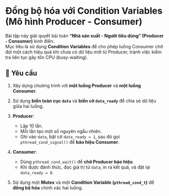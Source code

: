 # Đồng bộ hóa với Condition Variables (Mô hình Producer - Consumer)

Bài tập này giải quyết bài toán **“Nhà sản xuất - Người tiêu dùng” (Producer - Consumer)** kinh điển.  
Mục tiêu là sử dụng **Condition Variables** để cho phép luồng Consumer chờ đợi một cách hiệu quả khi chưa có dữ liệu mới từ Producer, tránh việc kiểm tra liên tục gây tốn CPU (busy-waiting).

## 📝 Yêu cầu

1. Xây dựng chương trình với **một luồng Producer** và **một luồng Consumer**.
2. Sử dụng **biến toàn cục `data`** và **biến cờ `data_ready`** để chia sẻ dữ liệu giữa hai luồng.
3. **Producer**:
   - Lặp 10 lần.
   - Mỗi lần tạo một số nguyên ngẫu nhiên.
   - Ghi vào `data`, bật cờ `data_ready = 1`, sau đó gọi `pthread_cond_signal()` để **báo hiệu Consumer**.

4. **Consumer**:
   - Dùng `pthread_cond_wait()` để **chờ Producer báo hiệu**.
   - Khi được đánh thức, đọc giá trị từ `data`, in ra kết quả, và đặt lại `data_ready = 0`.

5. Sử dụng một **Mutex** và một **Condition Variable (`pthread_cond_t`)** để **đồng bộ hóa** chính xác hai luồng.
